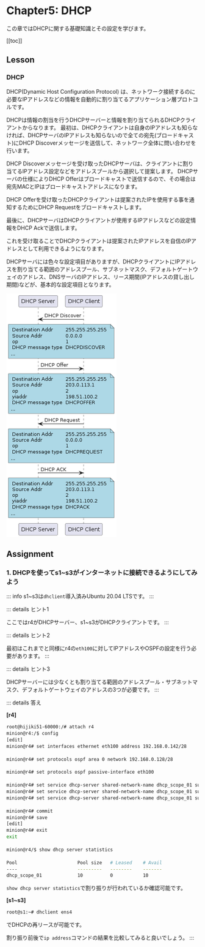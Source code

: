 # Chapter5: DHCP

この章ではDHCPに関する基礎知識とその設定を学びます。

[[toc]]
## Lesson

### DHCP

DHCP(Dynamic Host Configuration Protocol) は、ネットワーク接続するのに必要なIPアドレスなどの情報を自動的に割り当てるアプリケーション層プロトコルです。

DHCPは情報の割当を行うDHCPサーバーと情報を割り当てられるDHCPクライアントからなります。
最初は、DHCPクライアントは自身のIPアドレスも知らなければ、DHCPサーバのIPアドレスも知らないので全ての宛先(ブロードキャスト)にDHCP Discoverメッセージを送信して、ネットワーク全体に問い合わせを行います。

DHCP Discoverメッセージを受け取ったDHCPサーバは、クライアントに割り当てるIPアドレス設定などをアドレスプールから選択して提案します。
DHCPサーバの仕様によりDHCP Offerはブロードキャストで送信するので、その場合は宛先MACとIPはブロードキャストアドレスになります。

DHCP Offerを受け取ったDHCPクライアントは提案されたIPを使用する事を通知するためにDHCP Requestをブロードキャストします。

最後に、DHCPサーバはDHCPクライアントが使用するIPアドレスなどの設定情報をDHCP Ackで送信します。

これを受け取ることでDHCPクライアントは提案されたIPアドレスを自信のIPアドレスとして利用できるようになります。

DHCPサーバには色々な設定項目がありますが、DHCPクライアントにIPアドレスを割り当てる範囲のアドレスプール、サブネットマスク、デフォルトゲートウェイのアドレス、DNSサーバのIPアドレス、リース期間(IPアドレスの貸し出し期間)などが、基本的な設定項目となります。

![](assets/dhcp.png)

## Assignment

### 1. DHCPを使ってs1~s3がインターネットに接続できるようにしてみよう

::: info
s1~s3は`dhclient`導入済みUbuntu 20.04 LTSです。
:::


::: details ヒント1

ここではr4がDHCPサーバー、s1~s3がDHCPクライアントです。
:::


::: details ヒント2

最初はこれまでと同様にr4の`eth100`に対してIPアドレスやOSPFの設定を行う必要があります。
:::


::: details ヒント3

DHCPサーバーには少なくとも割り当てる範囲のアドレスプール・サブネットマスク、デフォルトゲートウェイのアドレスの3つが必要です。
:::


::: details 答え

**[r4]**
```sh
root@hijiki51-60000:/# attach r4
minion@r4:/$ config
[edit]
minion@r4# set interfaces ethernet eth100 address 192.168.0.142/28

minion@r4# set protocols ospf area 0 network 192.168.0.128/28

minion@r4# set protocols ospf passive-interface eth100

minion@r4# set service dhcp-server shared-network-name dhcp_scope_01 subnet 192.168.0.128/28 default-router 192.168.0.142 ; 送信先ネットワークに対してデフォルトルート(今回はDHCPホストサーバー)を設定
minion@r4# set service dhcp-server shared-network-name dhcp_scope_01 subnet 192.168.0.128/28 range 0 start 192.168.0.129
minion@r4# set service dhcp-server shared-network-name dhcp_scope_01 subnet 192.168.0.128/28 range 0 stop 192.168.0.139 ; DHCPで使用するネットワークとその中で割り振る範囲を設定

minion@r4# commit
minion@r4# save
[edit]
minion@r4# exit
exit

minion@r4/$ show dhcp server statistics

Pool                      Pool size   # Leased    # Avail
----                      ---------   --------    -------
dhcp_scope_01             10          0           10
```

`show dhcp server statistics`で割り振りが行われているか確認可能です。

**[s1~s3]**
```sh
root@s1:~# dhclient ens4
```
でDHCPの再リースが可能です。

割り振り前後で`ip address`コマンドの結果を比較してみると良いでしょう。
:::


